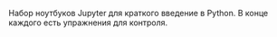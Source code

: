 Набор ноутбуков Jupyter для краткого введение в Python. В конце каждого есть упражнения для контроля.
